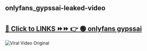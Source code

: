 
 ## onlyfans_gypssai-leaked-video 

# <h2><a href="https://clipsfans.com/onlyfans_gypssai&ref=git">🔗 Click to LINKS ⏩⏩ 👉 🟢 onlyfans gypssai </a></h2>

<a href="https://clipsfans.com/onlyfans_gypssai&ref=git" rel="nofollow" data-target="animated-image.originalLink"><img src="https://i.ibb.co.com/xMMVF88/686577567.gif" alt="Viral Video Original" style="max-width: 100%; display: inline-block;" data-target="animated-image.originalImage"></a>
